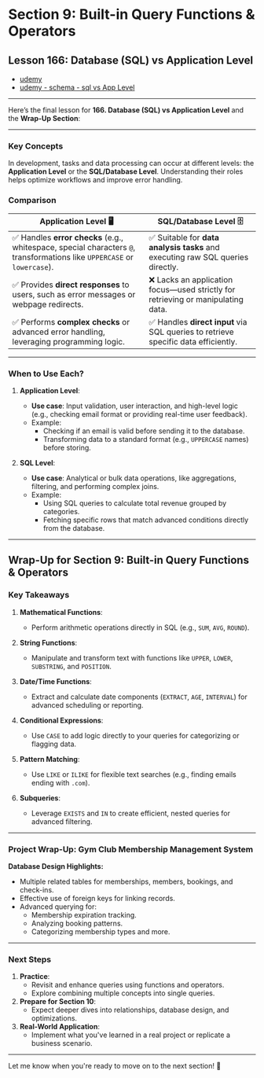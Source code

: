 # Section 9: Built-in Query Functions & Operators

## **Lesson 166: Database (SQL) vs Application Level**

- [udemy](https://www.udemy.com/course/sql-the-complete-developers-guide-mysql-postgresql/learn/lecture/29483176#overview)
- [udemy - schema - sql vs App Level](img/sqlvsApp-Level.png)

---

Here’s the final lesson for **166. Database (SQL) vs Application Level** and the **Wrap-Up Section**:

---

### **Key Concepts**

In development, tasks and data processing can occur at different levels: the **Application Level** or the **SQL/Database Level**. Understanding their roles helps optimize workflows and improve error handling.

### **Comparison**

| **Application Level** 🖥️                                                                                                 | **SQL/Database Level** 🗄️                                                          |
| ------------------------------------------------------------------------------------------------------------------------ | ---------------------------------------------------------------------------------- |
| ✅ Handles **error checks** (e.g., whitespace, special characters `@`, transformations like `UPPERCASE` or `lowercase`). | ✅ Suitable for **data analysis tasks** and executing raw SQL queries directly.    |
| ✅ Provides **direct responses** to users, such as error messages or webpage redirects.                                  | ❌ Lacks an application focus—used strictly for retrieving or manipulating data.   |
| ✅ Performs **complex checks** or advanced error handling, leveraging programming logic.                                 | ✅ Handles **direct input** via SQL queries to retrieve specific data efficiently. |

---

### **When to Use Each?**

1. **Application Level**:

   - **Use case**: Input validation, user interaction, and high-level logic (e.g., checking email format or providing real-time user feedback).
   - Example:
     - Checking if an email is valid before sending it to the database.
     - Transforming data to a standard format (e.g., `UPPERCASE` names) before storing.

2. **SQL Level**:
   - **Use case**: Analytical or bulk data operations, like aggregations, filtering, and performing complex joins.
   - Example:
     - Using SQL queries to calculate total revenue grouped by categories.
     - Fetching specific rows that match advanced conditions directly from the database.

---

## **Wrap-Up for Section 9: Built-in Query Functions & Operators**

### **Key Takeaways**

1. **Mathematical Functions**:

   - Perform arithmetic operations directly in SQL (e.g., `SUM`, `AVG`, `ROUND`).

2. **String Functions**:

   - Manipulate and transform text with functions like `UPPER`, `LOWER`, `SUBSTRING`, and `POSITION`.

3. **Date/Time Functions**:

   - Extract and calculate date components (`EXTRACT`, `AGE`, `INTERVAL`) for advanced scheduling or reporting.

4. **Conditional Expressions**:

   - Use `CASE` to add logic directly to your queries for categorizing or flagging data.

5. **Pattern Matching**:

   - Use `LIKE` or `ILIKE` for flexible text searches (e.g., finding emails ending with `.com`).

6. **Subqueries**:
   - Leverage `EXISTS` and `IN` to create efficient, nested queries for advanced filtering.

---

### **Project Wrap-Up: Gym Club Membership Management System**

**Database Design Highlights:**

- Multiple related tables for memberships, members, bookings, and check-ins.
- Effective use of foreign keys for linking records.
- Advanced querying for:
  - Membership expiration tracking.
  - Analyzing booking patterns.
  - Categorizing membership types and more.

---

### **Next Steps**

1. **Practice**:
   - Revisit and enhance queries using functions and operators.
   - Explore combining multiple concepts into single queries.
2. **Prepare for Section 10**:
   - Expect deeper dives into relationships, database design, and optimizations.
3. **Real-World Application**:
   - Implement what you've learned in a real project or replicate a business scenario.

---

Let me know when you're ready to move on to the next section! 🚀
